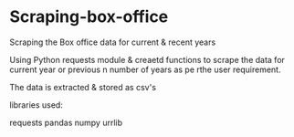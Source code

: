 # Scraping-box-office
Scraping the Box office data for current &amp; recent years

Using Python requests module & creaetd functions to scrape the data for current year or previous n number of years as pe rthe user requirement.

The data is extracted & stored as csv's

libraries used:

requests
pandas
numpy
urrlib
